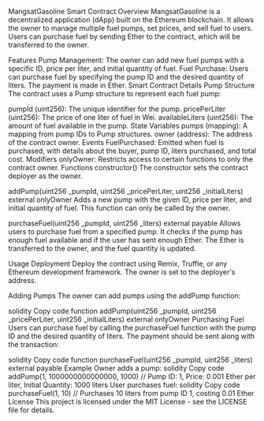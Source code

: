 MangsatGasoline Smart Contract
Overview
MangsatGasoline is a decentralized application (dApp) built on the Ethereum blockchain. It allows the owner to manage multiple fuel pumps, set prices, and sell fuel to users. Users can purchase fuel by sending Ether to the contract, which will be transferred to the owner.

Features
Pump Management: The owner can add new fuel pumps with a specific ID, price per liter, and initial quantity of fuel.
Fuel Purchase: Users can purchase fuel by specifying the pump ID and the desired quantity of liters. The payment is made in Ether.
Smart Contract Details
Pump Structure
The contract uses a Pump structure to represent each fuel pump:

pumpId (uint256): The unique identifier for the pump.
pricePerLiter (uint256): The price of one liter of fuel in Wei.
availableLiters (uint256): The amount of fuel available in the pump.
State Variables
pumps (mapping): A mapping from pump IDs to Pump structures.
owner (address): The address of the contract owner.
Events
FuelPurchased: Emitted when fuel is purchased, with details about the buyer, pump ID, liters purchased, and total cost.
Modifiers
onlyOwner: Restricts access to certain functions to only the contract owner.
Functions
constructor()
The constructor sets the contract deployer as the owner.

addPump(uint256 _pumpId, uint256 _pricePerLiter, uint256 _initialLiters) external onlyOwner
Adds a new pump with the given ID, price per liter, and initial quantity of fuel. This function can only be called by the owner.

purchaseFuel(uint256 _pumpId, uint256 _liters) external payable
Allows users to purchase fuel from a specified pump. It checks if the pump has enough fuel available and if the user has sent enough Ether. The Ether is transferred to the owner, and the fuel quantity is updated.

Usage
Deployment
Deploy the contract using Remix, Truffle, or any Ethereum development framework. The owner is set to the deployer's address.

Adding Pumps
The owner can add pumps using the addPump function:

solidity
Copy code
function addPump(uint256 _pumpId, uint256 _pricePerLiter, uint256 _initialLiters) external onlyOwner
Purchasing Fuel
Users can purchase fuel by calling the purchaseFuel function with the pump ID and the desired quantity of liters. The payment should be sent along with the transaction:

solidity
Copy code
function purchaseFuel(uint256 _pumpId, uint256 _liters) external payable
Example
Owner adds a pump:
solidity
Copy code
addPump(1, 1000000000000000, 1000) // Pump ID: 1, Price: 0.001 Ether per liter, Initial Quantity: 1000 liters
User purchases fuel:
solidity
Copy code
purchaseFuel(1, 10) // Purchases 10 liters from pump ID 1, costing 0.01 Ether
License
This project is licensed under the MIT License - see the LICENSE file for details.
